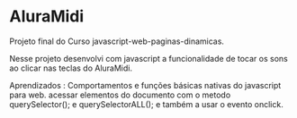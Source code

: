 # AluraMidi
Projeto final do Curso javascript-web-paginas-dinamicas.

Nesse projeto desenvolvi com javascript a funcionalidade de tocar os sons ao clicar nas teclas do AluraMidi.

Aprendizados :
Comportamentos e funções básicas nativas do javascript para web.
acessar elementos do documento com o metodo querySelector(); e querySelectorALL(); e também a usar o evento onclick.
